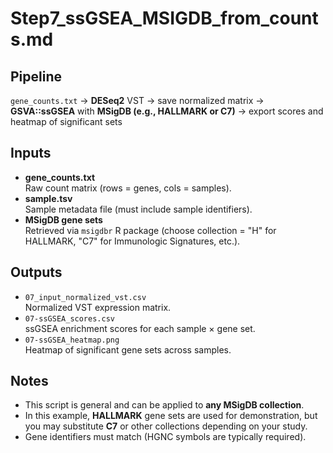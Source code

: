 # Step7_ssGSEA_MSIGDB_from_counts.md

## Pipeline
`gene_counts.txt` → **DESeq2** VST → save normalized matrix → **GSVA::ssGSEA** with **MSigDB (e.g., HALLMARK or C7)** → export scores and heatmap of significant sets

## Inputs
- **gene_counts.txt**  
  Raw count matrix (rows = genes, cols = samples).  
- **sample.tsv**  
  Sample metadata file (must include sample identifiers).  
- **MSigDB gene sets**  
  Retrieved via `msigdbr` R package (choose collection = "H" for HALLMARK, "C7" for Immunologic Signatures, etc.).

## Outputs
- `07_input_normalized_vst.csv`  
  Normalized VST expression matrix.  
- `07-ssGSEA_scores.csv`  
  ssGSEA enrichment scores for each sample × gene set.  
- `07-ssGSEA_heatmap.png`  
  Heatmap of significant gene sets across samples.  

## Notes
- This script is general and can be applied to **any MSigDB collection**.  
- In this example, **HALLMARK** gene sets are used for demonstration, but you may substitute **C7** or other collections depending on your study.  
- Gene identifiers must match (HGNC symbols are typically required).  
